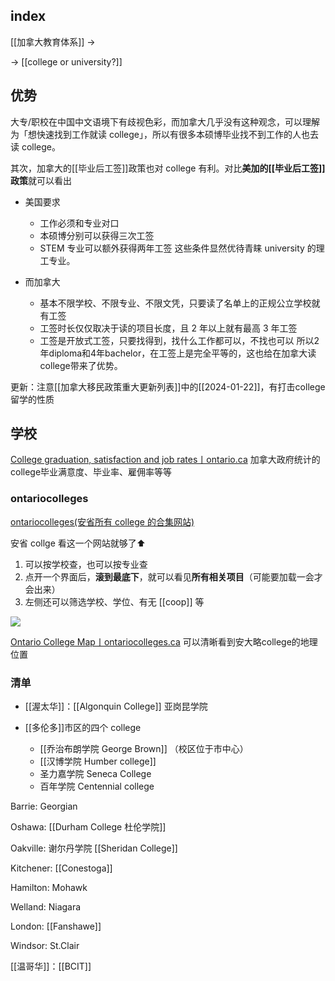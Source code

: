 
## index

[[加拿大教育体系]] ->

-> [[college or university?]]


## 优势

大专/职校在中国中文语境下有歧视色彩，而加拿大几乎没有这种观念，可以理解为「想快速找到工作就读 college」，所以有很多本硕博毕业找不到工作的人也去读 college。

其次，加拿大的[[毕业后工签]]政策也对 college 有利。对比**美加的[[毕业后工签]]政策**就可以看出

- 美国要求
	- 工作必须和专业对口
	- 本硕博分别可以获得三次工签
	- STEM 专业可以额外获得两年工签
这些条件显然优待青睐 university 的理工专业。

- 而加拿大
	- 基本不限学校、不限专业、不限文凭，只要读了名单上的正规公立学校就有工签
	- 工签时长仅仅取决于读的项目长度，且 2 年以上就有最高 3 年工签
	- 工签是开放式工签，只要找得到，找什么工作都可以，不找也可以
所以2年diploma和4年bachelor，在工签上是完全平等的，这也给在加拿大读college带来了优势。

更新：注意[[加拿大移民政策重大更新列表]]中的[[2024-01-22]]，有打击college留学的性质
## 学校

[College graduation, satisfaction and job rates丨ontario.ca](https://www.ontario.ca/page/college-graduation-satisfaction-and-job-rates)
加拿大政府统计的college毕业满意度、毕业率、雇佣率等等

### ontariocolleges

[ontariocolleges(安省所有 college 的合集网站)](https://ontariocolleges.ca/en/programs)

安省 collge 看这一个网站就够了⬆️

1. 可以按学校查，也可以按专业查
2. 点开一个界面后，**滚到最底下**，就可以看见**所有相关项目**（可能要加载一会才会出来） 
3. 左侧还可以筛选学校、学位、有无 [[coop]] 等

![](https://picture-guan.oss-cn-hangzhou.aliyuncs.com/20220916150635.png)


[Ontario College Map丨ontariocolleges.ca](https://ontariocolleges.ca/en/colleges/college-map) 可以清晰看到安大略college的地理位置

### 清单

- [[渥太华]]：[[Algonquin College]] 亚岗昆学院

- [[多伦多]]市区的四个 college
	- [[乔治布朗学院 George Brown]] （校区位于市中心）
	- [[汉博学院 Humber college]] 
	- 圣力嘉学院 Seneca College 
	- 百年学院 Centennial college

Barrie: Georgian

Oshawa: [[Durham College 杜伦学院]]

Oakville: 谢尔丹学院 [[Sheridan College]]

Kitchener: [[Conestoga]]

Hamilton: Mohawk

Welland: Niagara

London: [[Fanshawe]]

Windsor: St.Clair

[[温哥华]]：[[BCIT]]

